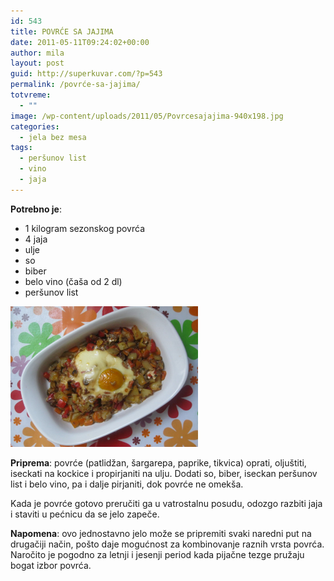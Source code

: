 ```yaml
---
id: 543
title: POVRĆE SA JAJIMA
date: 2011-05-11T09:24:02+00:00
author: mila
layout: post
guid: http://superkuvar.com/?p=543
permalink: /povrće-sa-jajima/
totvreme:
  - ""
image: /wp-content/uploads/2011/05/Povrcesajajima-940x198.jpg
categories:
  - jela bez mesa
tags:
  - peršunov list
  - vino
  - jaja
---
```

**Potrebno je**:

  * 1 kilogram sezonskog povrća
  * 4 jaja
  * ulje
  * so
  * biber
  * belo vino (čaša od 2 dl)
  * peršunov list

[<img class="alignnone size-medium wp-image-6132" src="/wp-content/uploads/2011/05/Povrcesajajima-1024x768.jpg" alt="Povrcesajajima" width="300" height="225" />](/wp-content/uploads/2011/05/Povrcesajajima.jpg)

**Priprema**: povrće (patlidžan, šargarepa, paprike, tikvica) oprati, oljuštiti, iseckati na kockice i propirjaniti na ulju. Dodati so, biber, iseckan peršunov list i belo vino, pa i dalje pirjaniti, dok povrće ne omekša.

Kada je povrće gotovo preručiti ga u vatrostalnu posudu, odozgo razbiti jaja i staviti u pećnicu da se jelo zapeče.

**Napomena**:   ovo jednostavno jelo može se pripremiti svaki naredni put na drugačiji način, pošto daje mogućnost za kombinovanje raznih vrsta povrća. Naročito je pogodno za letnji i jesenji period kada pijačne tezge pružaju bogat izbor povrća.

&nbsp;